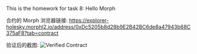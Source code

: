 This is the homework for task 8: Hello Morph

合约的 Morph 浏览器链接: https://explorer-holesky.morphl2.io/address/0xDc5205b8d28b9E2B42BC6de8a47943b68C375aF8?tab=contract

验证后的截图: ![Verified Contract](./morph_contract.jpg)
